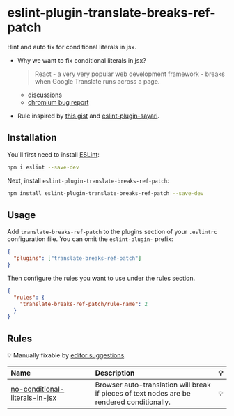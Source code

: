 # eslint-plugin-translate-breaks-ref-patch

Hint and auto fix for conditional literals in jsx.

- Why we want to fix conditional literals in jsx?

  > React - a very very popular web development framework - breaks when Google Translate runs across a page.

  - [discussions](https://github.com/facebook/react/issues/11538)
  - [chromium bug report](https://bugs.chromium.org/p/chromium/issues/detail?id=872770)

- Rule inspired by [this gist](https://gist.github.com/azirbel/51518d919de979197a7c5c25c54a56d6) and [eslint-plugin-sayari](https://github.com/sayari-analytics/eslint-plugin-sayari/blob/main/lib/rules/no-unwrapped-jsx-text.js).

## Installation

You'll first need to install [ESLint](https://eslint.org/):

```sh
npm i eslint --save-dev
```

Next, install `eslint-plugin-translate-breaks-ref-patch`:

```sh
npm install eslint-plugin-translate-breaks-ref-patch --save-dev
```

## Usage

Add `translate-breaks-ref-patch` to the plugins section of your `.eslintrc` configuration file. You can omit the `eslint-plugin-` prefix:

```json
{
  "plugins": ["translate-breaks-ref-patch"]
}
```

Then configure the rules you want to use under the rules section.

```json
{
  "rules": {
    "translate-breaks-ref-patch/rule-name": 2
  }
}
```

## Rules

<!-- begin auto-generated rules list -->

💡 Manually fixable by [editor suggestions](https://eslint.org/docs/developer-guide/working-with-rules#providing-suggestions).

| Name                                                                           | Description                                                                                | 💡 |
| :----------------------------------------------------------------------------- | :----------------------------------------------------------------------------------------- | :- |
| [no-conditional-literals-in-jsx](docs/rules/no-conditional-literals-in-jsx.md) | Browser auto-translation will break if pieces of text nodes are be rendered conditionally. | 💡 |

<!-- end auto-generated rules list -->

